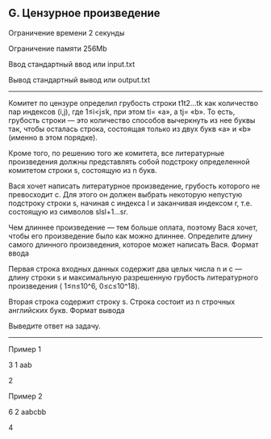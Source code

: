 ## G. Цензурное произведение

Ограничение времени	2 секунды

Ограничение памяти	256Mb

Ввод	стандартный ввод или input.txt

Вывод	стандартный вывод или output.txt

---

Комитет по цензуре определил грубость строки t1t2…tk как количество пар индексов (i,j), где 1≤i<j≤k, при этом ti​= «a», а tj​= «b». То есть, грубость строки — это количество способов вычеркнуть из нее буквы так, чтобы осталась строка, состоящая только из двух букв «a» и «b» (именно в этом порядке).

Кроме того, по решению того же комитета, все литературные произведения должны представлять собой подстроку определенной комитетом строки s, состоящую из n букв.

Вася хочет написать литературное произведение, грубость которого не превосходит c. Для этого он должен выбрать некоторую непустую подстроку строки s, начиная с индекса l и заканчивая индексом r, т.е. состоящую из символов slsl+1…sr​.

Чем длиннее произведение — тем больше оплата, поэтому Вася хочет, чтобы его произведение было как можно длиннее. Определите длину самого длинного произведения, которое может написать Вася.
Формат ввода

Первая строка входных данных содержит два целых числа n и c — длину строки s и максимальную разрешенную грубость литературного произведения ( 1≤n≤10^6, 0≤c≤10^18).

Вторая строка содержит строку s. Строка состоит из n строчных английских букв.
Формат вывода

Выведите ответ на задачу.

---

Пример 1

3 1
aab
	

2

Пример 2

6 2
aabcbb
	

4
